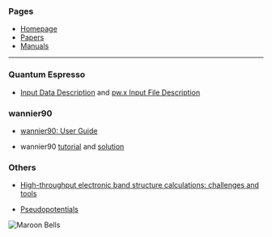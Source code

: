 
### Pages

* [Homepage](index.md)
* [Papers](papers.md)
* [Manuals](manuals.md)

---

### Quantum Espresso

* [Input Data Description](https://www.quantum-espresso.org/documentation/input-data-description/) and
[pw.x Input File Description](https://www.quantum-espresso.org/Doc/INPUT_PW.html)


### wannier90

* [wannier90: User Guide](https://raw.githubusercontent.com/wannier-developers/wannier90/v3.1.0/doc/compiled_docs/user_guide.pdf)

* wannier90 
[tutorial](https://raw.githubusercontent.com/wannier-developers/wannier90/v3.1.0/doc/compiled_docs/tutorial.pdf) and 
[solution](https://raw.githubusercontent.com/wannier-developers/wannier90/v3.1.0/doc/compiled_docs/solution_booklet.pdf)


### Others

* [High-throughput electronic band structure calculations: challenges and tools](https://arxiv.org/pdf/1004.2974.pdf)

* [Pseudopotentials](https://www.quantum-espresso.org/pseudopotentials/)

![Maroon Bells](https://blog-assets.thedyrt.com/uploads/2018/07/Maroon-Bells-Forest-Service-1024x680.jpg)

